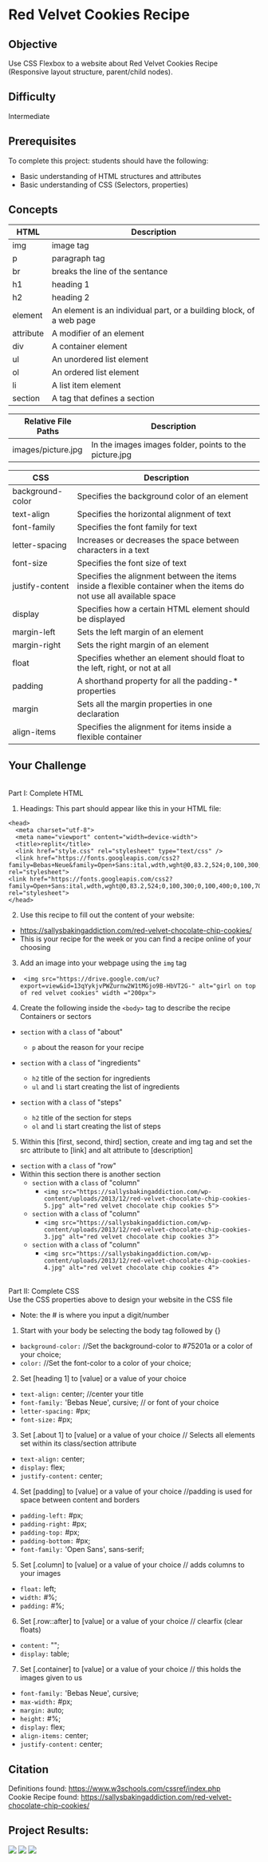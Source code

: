 # Red Velvet Cookies Recipe


## Objective
Use CSS Flexbox to a website about Red Velvet Cookies Recipe (Responsive layout structure, parent/child nodes). 

## Difficulty
Intermediate

## Prerequisites
To complete this project: students should have the following:
- Basic understanding of HTML structures and attributes
- Basic understanding of CSS (Selectors, properties)

## Concepts
| HTML | Description |
| --- | --- |
| img | image tag |
| p | paragraph tag |
| br | breaks the line of the sentance |
| h1 | heading 1 |
| h2 | heading 2 |
| element | An element is an individual part, or a building block, of a web page |
| attribute | A modifier of an element |
| div | A container element |
| ul | An unordered list element |
| ol | An ordered list element |
| li | A list item element |
| section | A tag that defines a section |

| Relative File Paths	 | Description |
| --- | --- |
| images/picture.jpg	 | In the images images folder, points to the picture.jpg |


| CSS | Description |
| --- | --- |
| background-color | Specifies the background color of an element |
| text-align | Specifies the horizontal alignment of text |
| font-family | Specifies the font family for text |
| letter-spacing | Increases or decreases the space between characters in a text |
| font-size | Specifies the font size of text |
| justify-content | Specifies the alignment between the items inside a flexible container when the items do not use all available space |
| display | Specifies how a certain HTML element should be displayed |
| margin-left | Sets the left margin of an element |
| margin-right | Sets the right margin of an element |
| float | Specifies whether an element should float to the left, right, or not at all |
| padding | A shorthand property for all the padding-* properties |
| margin | Sets all the margin properties in one declaration |
| align-items | Specifies the alignment for items inside a flexible container |

## Your Challenge


<br>Part I: Complete HTML

1. Headings: 
This part should appear like this in your HTML file:

```
<head>
  <meta charset="utf-8">
  <meta name="viewport" content="width=device-width">
  <title>replit</title>
  <link href="style.css" rel="stylesheet" type="text/css" />
  <link href="https://fonts.googleapis.com/css2?family=Bebas+Neue&family=Open+Sans:ital,wdth,wght@0,83.2,524;0,100,300;0,100,400;0,100,700;0,100,800;1,100,800&family=Spartan&display=swap" rel="stylesheet">
<link href="https://fonts.googleapis.com/css2?family=Open+Sans:ital,wdth,wght@0,83.2,524;0,100,300;0,100,400;0,100,700;0,100,800;1,100,800&family=Spartan&display=swap" rel="stylesheet">
</head>

```

2. Use this recipe to fill out the content of your website:
* https://sallysbakingaddiction.com/red-velvet-chocolate-chip-cookies/
* This is your recipe for the week or you can find a recipe online of your choosing

3. Add an image into your webpage using the ```img``` tag
* ``` <img src="https://drive.google.com/uc?export=view&id=13qYykjvPWZurnw2W1tMGjo9B-HbVT2G-" alt="girl on top of red velvet cookies" width ="200px">```

4. Create the following inside the ```<body>``` tag to describe the recipe
Containers or sectors
* ```section``` with a ```class``` of "about"
  * ```p``` about the reason for your recipe

* ```section``` with a ```class``` of "ingredients"
  * ```h2``` title of the section for ingredients
  * ```ul``` and ```li``` start creating the list of ingredients

* ```section``` with a ```class``` of "steps"
  * ```h2``` title of the section for steps
  * ```ol``` and ```li``` start creating the list of steps

5. Within this [first, second, third] section, create and img tag and set the src attribute to [link] and alt attribute to [description]

* ```section``` with a ```class``` of "row"
* Within this section there is another section 
  * ```section``` with a ```class``` of "column"
    * ```<img src="https://sallysbakingaddiction.com/wp-content/uploads/2013/12/red-velvet-chocolate-chip-cookies-5.jpg" alt="red velvet chocolate chip cookies 5">``` 
  * ```section``` with a ```class``` of "column"
    * ```<img src="https://sallysbakingaddiction.com/wp-content/uploads/2013/12/red-velvet-chocolate-chip-cookies-3.jpg" alt="red velvet chocolate chip cookies 3">``` 
  * ```section``` with a ```class``` of "column"
    * ```<img src="https://sallysbakingaddiction.com/wp-content/uploads/2013/12/red-velvet-chocolate-chip-cookies-4.jpg" alt="red velvet chocolate chip cookies 4">``` 

<br>Part II: Complete CSS
<br>
Use the CSS properties above to design your website in the CSS file
</br>
* Note: the # is where you input a digit/number

1. Start with your body be selecting the body tag followed by {}
  - ```background-color:``` //Set the background-color to #75201a or a color of your choice;
  - ```color:``` //Set the font-color to a color of your choice;
2. Set [heading 1] to [value] or a value of your choice 
  - ```text-align:``` center; //center your title
  - ```font-family:``` 'Bebas Neue', cursive; // or font of your choice
  - ```letter-spacing:``` #px;
 - ```font-size:``` #px;
3. Set [.about 1] to [value] or a value of your choice  // Selects all elements set within its class/section attribute
  - ```text-align:``` center;
  - ```display:``` flex;
  - ```justify-content:``` center;
4. Set [padding] to [value] or a value of your choice  //padding is used for space between content and borders
  - ```padding-left:``` #px;
  - ```padding-right:``` #px;
  - ```padding-top:``` #px;
  - ```padding-bottom:``` #px;
  - ```font-family:``` 'Open Sans', sans-serif;
5. Set [.column] to [value] or a value of your choice  // adds columns to your images 
  - ```float:``` left;
  - ```width:``` #%;
  - ```padding:``` #%;
6. Set [.row::after] to [value] or a value of your choice // clearfix (clear floats)
  - ```content:``` "";
  - ```display:``` table;
7. Set [.container] to [value] or a value of your choice // this holds the images given to us
  - ```font-family:``` 'Bebas Neue', cursive;
  - ```max-width:``` #px;
  - ```margin:``` auto;
  - ```height:``` #%;
  - ```display:``` flex;
  - ```align-items:``` center;
  - ```justify-content:``` center;
  

## Citation
Definitions found: https://www.w3schools.com/cssref/index.php
<br>Cookie Recipe found: https://sallysbakingaddiction.com/red-velvet-chocolate-chip-cookies/
 

## Project Results:
<img class="ui image" src="img/redvelvet1.png">
<img class="ui image" src="img/redvelvet2.png">
<img class="ui image" src="img/redvelvet3.png">

